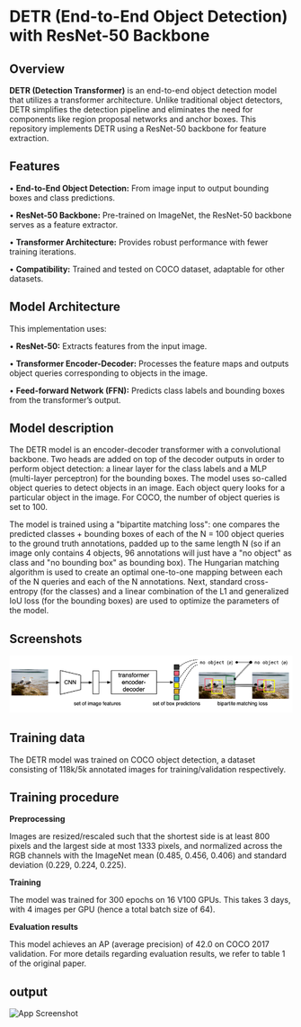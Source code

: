 
# DETR (End-to-End Object Detection) with ResNet-50 Backbone
## Overview
**DETR (Detection Transformer)** is an end-to-end object detection model that utilizes a transformer architecture. Unlike traditional object detectors, DETR simplifies the detection pipeline and eliminates the need for components like region proposal networks and anchor boxes. This repository implements DETR using a ResNet-50 backbone for feature extraction.
## Features
• **End-to-End Object Detection:** From image input to output bounding boxes and class predictions.

• **ResNet-50 Backbone:** Pre-trained on ImageNet, the ResNet-50 backbone serves as a feature extractor.

• **Transformer Architecture:** Provides robust performance with fewer training iterations.

• **Compatibility:** Trained and tested on COCO dataset, adaptable for other datasets.

## Model Architecture
This implementation uses:

•	**ResNet-50:** Extracts features from the input image.

•	**Transformer Encoder-Decoder:** Processes the feature maps and outputs object queries corresponding to objects in the image.

•	**Feed-forward Network (FFN):** Predicts class labels and bounding boxes from the transformer’s output.
## Model description
The DETR model is an encoder-decoder transformer with a convolutional backbone. Two heads are added on top of the decoder outputs in order to perform object detection: a linear layer for the class labels and a MLP (multi-layer perceptron) for the bounding boxes. The model uses so-called object queries to detect objects in an image. Each object query looks for a particular object in the image. For COCO, the number of object queries is set to 100.

The model is trained using a "bipartite matching loss": one compares the predicted classes + bounding boxes of each of the N = 100 object queries to the ground truth annotations, padded up to the same length N (so if an image only contains 4 objects, 96 annotations will just have a "no object" as class and "no bounding box" as bounding box). The Hungarian matching algorithm is used to create an optimal one-to-one mapping between each of the N queries and each of the N annotations. Next, standard cross-entropy (for the classes) and a linear combination of the L1 and generalized IoU loss (for the bounding boxes) are used to optimize the parameters of the model.






## Screenshots

![App Screenshot](https://github.com/danypetkar/DETR-End-to-End-Object-Detection-/blob/main/Screenshot%202024-10-14%20182629.png)

## Training data
The DETR model was trained on COCO object detection, a dataset consisting of 118k/5k annotated images for training/validation respectively.
## Training procedure
**Preprocessing**

Images are resized/rescaled such that the shortest side is at least 800 pixels and the largest side at most 1333 pixels, and normalized across the RGB channels with the ImageNet mean (0.485, 0.456, 0.406) and standard deviation (0.229, 0.224, 0.225).

**Training**

The model was trained for 300 epochs on 16 V100 GPUs. This takes 3 days, with 4 images per GPU (hence a total batch size of 64).

**Evaluation results**

This model achieves an AP (average precision) of 42.0 on COCO 2017 validation. For more details regarding evaluation results, we refer to table 1 of the original paper.

## output

![App Screenshot](https://via.placeholder.com/468x300?text=App+Screenshot+Here)
